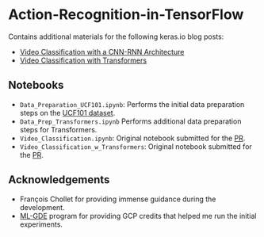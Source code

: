 # Action-Recognition-in-TensorFlow
Contains additional materials for the following keras.io blog posts: 

* [Video Classification with a CNN-RNN Architecture](https://keras.io/examples/vision/video_classification/)
* [Video Classification with Transformers](https://keras.io/examples/vision/video_transformers/)

## Notebooks
* `Data_Preparation_UCF101.ipynb`: Performs the initial data preparation steps on the [UCF101 dataset](https://www.crcv.ucf.edu/data/UCF101.php).
* `Data_Prep_Transformers.ipynb` Performs additional data preparation steps for Transformers.
* `Video_Classification.ipynb`: Original notebook submitted for the [PR](https://github.com/keras-team/keras-io/pull/478). 
* `Video_Classification_w_Transformers`: Original notebook submitted for the [PR](https://github.com/keras-team/keras-io/pull/488). 


## Acknowledgements
* François Chollet for providing immense guidance during the development.
* [ML-GDE](https://developers.google.com/programs/experts/) program for providing GCP credits that helped me run the initial experiments.
